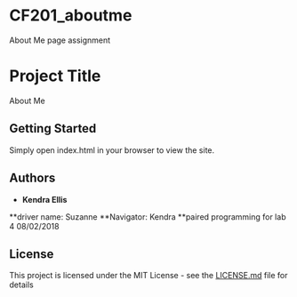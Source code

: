 # CF201_aboutme
About Me page assignment

# Project Title
About Me


## Getting Started

Simply open index.html in your browser to view the site.

## Authors

* **Kendra Ellis**

**driver name: Suzanne 
**Navigator: Kendra 
**paired programming for lab 4 08/02/2018

## License

This project is licensed under the MIT License - see the [LICENSE.md](LICENSE.md) file for details





